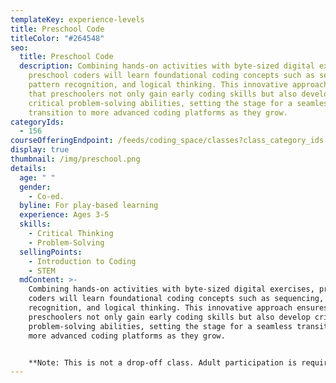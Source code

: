 ```yaml
---
templateKey: experience-levels
title: Preschool Code
titleColor: "#264548"
seo:
  title: Preschool Code
  description: Combining hands-on activities with byte-sized digital exercises,
    preschool coders will learn foundational coding concepts such as sequencing,
    pattern recognition, and logical thinking. This innovative approach ensures
    that preschoolers not only gain early coding skills but also develop
    critical problem-solving abilities, setting the stage for a seamless
    transition to more advanced coding platforms as they grow.
categoryIds:
  - 156
courseOfferingEndpoint: /feeds/coding_space/classes?class_category_ids[]=156
display: true
thumbnail: /img/preschool.png
details:
  age: " "
  gender:
    - Co-ed.
  byline: For play-based learning
  experience: Ages 3-5
  skills:
    - Critical Thinking
    - Problem-Solving
  sellingPoints:
    - Introduction to Coding
    - STEM
  mdContent: >-
    Combining hands-on activities with byte-sized digital exercises, preschool
    coders will learn foundational coding concepts such as sequencing, pattern
    recognition, and logical thinking. This innovative approach ensures that
    preschoolers not only gain early coding skills but also develop critical
    problem-solving abilities, setting the stage for a seamless transition to
    more advanced coding platforms as they grow.


    **N﻿ote: This is not a drop-off class. Adult participation is required.**
---
```


